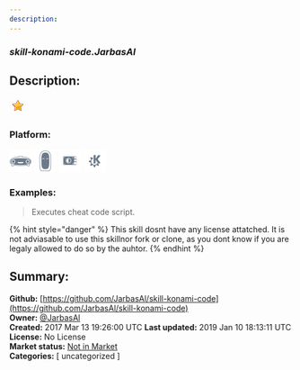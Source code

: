 ```yaml
---
description: 
---
```


### _skill-konami-code.JarbasAl_  
## Description:  
  
![](../.gitbook/assets/star.png)  
### Platform:  
 ![Mark I](../.gitbook/assets/mark-1-icon.png)  ![Mark II](../.gitbook/assets/mark-2-icon.png)  ![Picroft](../.gitbook/assets/picroft-icon.png)  ![plasmoid](../.gitbook/assets/kde.png)   
### Examples:  
> Executes cheat code script.  
  
{% hint style="danger" %}
This skill dosnt have any license attatched. It is not adviasable to use this skillnor fork or clone, as you dont know if you are legaly allowed to do so by the auhtor.
{% endhint %}
  
## Summary:  
**Github:** [https://github.com/JarbasAl/skill-konami-code](https://github.com/JarbasAl/skill-konami-code)  
**Owner:** [@JarbasAl](https://github.com/JarbasAl)  
**Created:** 2017 Mar 13 19:26:00 UTC  **Last updated:** 2019 Jan 10 18:13:11 UTC  
**License:** No License  
**Market status:** [Not in Market](https://market.mycroft.ai/skill/)  
**Categories:** [ uncategorized ]   

